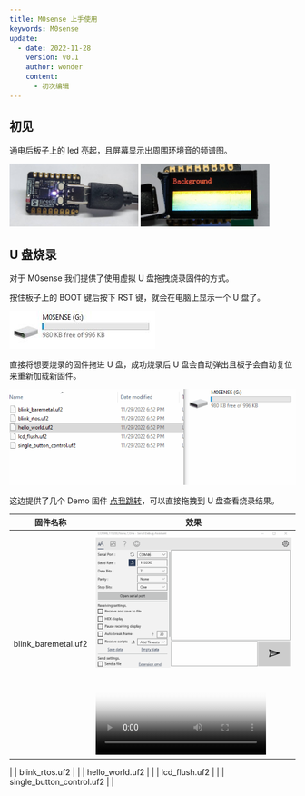 ```yaml
---
title: M0sense 上手使用
keywords: M0sense
update:
  - date: 2022-11-28
    version: v0.1
    author: wonder
    content:
      - 初次编辑
---
```


## 初见

通电后板子上的 led 亮起，且屏幕显示出周围环境音的频谱图。

<img src="./assets/start/m0sense_start.jpg" alt="m0sense_start" width="45%">
<img src="./assets/start/m0sense_start_screen.jpg" alt="m0sense_start_screen" width="45%">

## U 盘烧录

对于 M0sense 我们提供了使用虚拟 U 盘拖拽烧录固件的方式。

按住板子上的 BOOT 键后按下 RST 键，就会在电脑上显示一个 U 盘了。

![m0sense_udisk](./assets/start/m0sense_udisk.jpg)

直接将想要烧录的固件拖进 U 盘，成功烧录后 U 盘会自动弹出且板子会自动复位来重新加载新固件。

![m0sense_drag_burn](./assets/start/m0sense_drag_burn.gif)

这边提供了几个 Demo 固件 [点我跳转](https://dl.sipeed.com/shareURL/Maix-Zero/Maix-Zero/7_Example_demos)，可以直接拖拽到 U 盘查看烧录结果。

| 固件名称                  | 效果 |
| ------------------------- | ---- |
| blink_baremetal.uf2       |  ![blink_baremetal_uart](./assets/start/blink_baremetal_uart.gif) <video id="video" controls="" preload="none" poster="作者(图片地址)">
<source id="mp4" src="./assets/start/m0sense_.mp4" type="video/mp4">
</video>
|
| blink_rtos.uf2            |      |
| hello_world.uf2           |      |
| lcd_flush.uf2             |      |
| single_button_control.uf2 |      |


